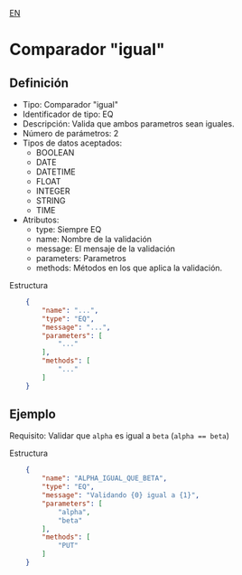 [EN](EQ.md)
# Comparador "igual"

## Definición
* Tipo: Comparador "igual"
* Identificador de tipo: EQ
* Descripción: Valida que ambos parametros sean iguales.
* Número de parámetros: 2
* Tipos de datos aceptados:
  * BOOLEAN
  * DATE
  * DATETIME
  * FLOAT
  * INTEGER
  * STRING
  * TIME
* Atributos:
  * type: Siempre EQ
  * name: Nombre de la validación
  * message: El mensaje de la validación
  * parameters: Parametros
  * methods: Métodos en los que aplica la validación.

Estructura
```json
	{
		"name": "...",
		"type": "EQ",
		"message": "...",
		"parameters": [
			"..."
		],
		"methods": [
			"..."
		]
	}
```
## Ejemplo

Requisito: Validar que `alpha` es igual a `beta` (`alpha == beta`)

Estructura
```json
	{
		"name": "ALPHA_IGUAL_QUE_BETA",
		"type": "EQ",
		"message": "Validando {0} igual a {1}",
		"parameters": [
			"alpha",
			"beta"
		],
		"methods": [
			"PUT"
		]
	}
```

